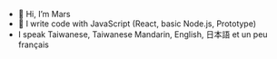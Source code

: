 - 👋 Hi, I’m Mars
- 🌱 I write code with JavaScript (React, basic Node.js, Prototype)
- I speak Taiwanese, Taiwanese Mandarin, English, 日本語 et un peu français

<!---
Mars-Hayabusa3/Mars-Hayabusa3 is a ✨ special ✨ repository because its `README.md` (this file) appears on your GitHub profile.
You can click the Preview link to take a look at your changes.
--->
